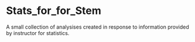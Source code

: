 # Stats_for_for_Stem
A small collection of analysises created in response to information provided by instructor for statistics. 
